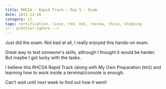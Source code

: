 ```yaml
---
title: RHCSA – Rapid Track – Day 5 - Exam
date: 2011-12-16
category: it
tags: certification, linux, red, hat, review, rhcsa, studying
<!-- prettier-ignore -->
---
```


Just did the exam. Not bad at all, I really enjoyed this hands-on exam.

Great way to test someone's skills, although I thought it would be harder. But maybe I got lucky with the tasks.

I believe this RHCSA Rapid Track (along with My Own Preparation (tm)) and learning how to work inside a terminal/console is enough.

Can't wait until next week to find out how it went!
